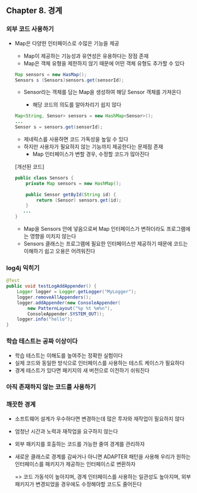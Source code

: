## Chapter 8. 경계

### 외부 코드 사용하기

- Map은 다양한 인터페이스로 수많은 기능을 제공

  - Map이 제공하는 기능성과 유연성은 유용하다는 장점 존재
  - Map은 객체 유형을 제한하지 않기 때문에 어떤 객체 유형도 추가할 수 있다

  ```java
  Map sensors = new HasMap();
  Sensors s (Sensors)sensors.get(sensorId);
  ```

  - Sensor라는 객체를 담는 Map을 생성하여 해당 Sensor 객체를 가져온다

    - 해당 코드의 의도를 알아차리기 쉽지 않다

    

  ```java
  Map<String, Sensor> sensors = new HashMap<Sensor>();
  ...
  Sensor s = sensors.get(sensorId);
  ```

  - 제네릭스를 사용하면 코드 가독성을 높일 수 있다
  - 하지만 사용자가 필요하지 않는 기능까지 제공한다는 문제점 존재
    - Map 인터페이스가 변할 경우, 수정할 코드가 많아진다

  

  [개선된 코드]

  ```java
  public class Sensors {
      private Map sensors = new HashMap();
      
      public Sensor getById(String id) {
          return (Sensor) sensors.get(id);
      }
     ...
  }
  ```

  - Map을 Sensors 안에 넣음으로써 Map 인터페이스가 변하더라도 프로그램에는 영향을 미치지 않는다
  - Sensors 클래스는 프로그램에 필요한 인터페이스만 제공하기 때문에 코드는 이해하기 쉽고 오용은 어려워진다



### log4j 익히기

```java
@Test
public void testLogAddAppender() {
    Logger logger = Logger.getLogger("MyLogger");
    logger.removeAllAppenders();
    logger.addAppender(new ConsoleAppender(
    	new PatternLayout("%p %t %m%n"),
        ConsoleAppender.SYSTEM_OUT));
    logger.info("hello");
}
```



### 학습 테스트는 공짜 이상이다

- 학습 테스트는 이해도를 높여주는 정확한 실험이다
- 실제 코드와 동일한 방식으로 인터페이스를 사용하는 테스트 케이스가 필요하다
- 경계 테스트가 있다면 패키지의 새 버전으로 이전하기 쉬워진다



### 아직 존재하지 않는 코드를 사용하기



### 깨끗한 경계

- 소프트웨어 설계가 우수하다면 변경하는데 많은 투자와 재작업이 필요하지 않다

- 엄청난 시간과 노력과 재작업을 요구하지 않는다

- 외부 패키지를 호출하는 코드를 가능한 줄여 경계를 관리하자

- 새로운 클래스로 경계를 감싸거나 아니면 ADAPTER 패턴을 사용해 우리가 원하는 인터페이스를 패키지가 제공하는 인터페이스로 변환하자

  => 코드 가동석이 높아지며, 경계 인터페이스를 사용하는 일관성도 높아지며, 외부 패키지가 변경되었을 경우에도 수정해야할 코드도 줄어든다